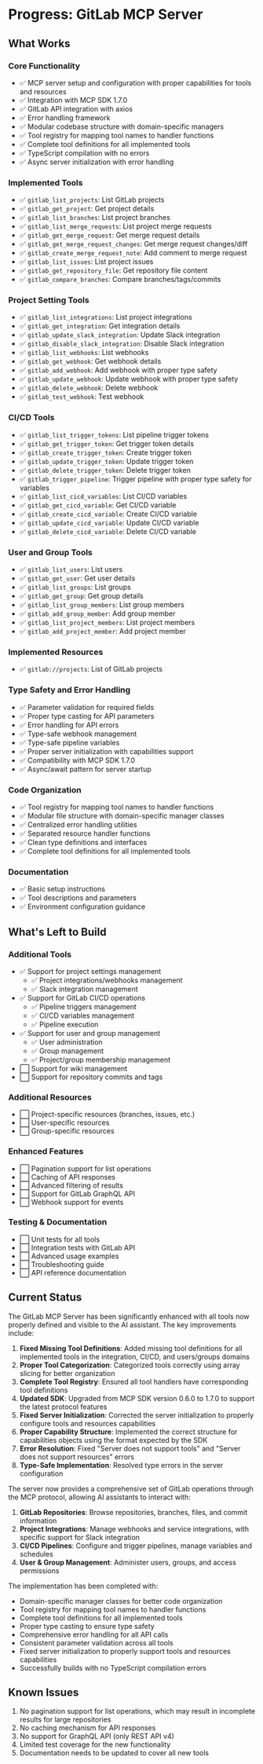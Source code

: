 # Progress: GitLab MCP Server

## What Works

### Core Functionality
- ✅ MCP server setup and configuration with proper capabilities for tools and resources
- ✅ Integration with MCP SDK 1.7.0
- ✅ GitLab API integration with axios
- ✅ Error handling framework
- ✅ Modular codebase structure with domain-specific managers
- ✅ Tool registry for mapping tool names to handler functions
- ✅ Complete tool definitions for all implemented tools
- ✅ TypeScript compilation with no errors
- ✅ Async server initialization with error handling

### Implemented Tools
- ✅ `gitlab_list_projects`: List GitLab projects
- ✅ `gitlab_get_project`: Get project details
- ✅ `gitlab_list_branches`: List project branches
- ✅ `gitlab_list_merge_requests`: List project merge requests
- ✅ `gitlab_get_merge_request`: Get merge request details
- ✅ `gitlab_get_merge_request_changes`: Get merge request changes/diff
- ✅ `gitlab_create_merge_request_note`: Add comment to merge request
- ✅ `gitlab_list_issues`: List project issues
- ✅ `gitlab_get_repository_file`: Get repository file content
- ✅ `gitlab_compare_branches`: Compare branches/tags/commits

### Project Setting Tools
- ✅ `gitlab_list_integrations`: List project integrations
- ✅ `gitlab_get_integration`: Get integration details
- ✅ `gitlab_update_slack_integration`: Update Slack integration
- ✅ `gitlab_disable_slack_integration`: Disable Slack integration
- ✅ `gitlab_list_webhooks`: List webhooks
- ✅ `gitlab_get_webhook`: Get webhook details
- ✅ `gitlab_add_webhook`: Add webhook with proper type safety
- ✅ `gitlab_update_webhook`: Update webhook with proper type safety
- ✅ `gitlab_delete_webhook`: Delete webhook
- ✅ `gitlab_test_webhook`: Test webhook

### CI/CD Tools
- ✅ `gitlab_list_trigger_tokens`: List pipeline trigger tokens
- ✅ `gitlab_get_trigger_token`: Get trigger token details
- ✅ `gitlab_create_trigger_token`: Create trigger token
- ✅ `gitlab_update_trigger_token`: Update trigger token
- ✅ `gitlab_delete_trigger_token`: Delete trigger token
- ✅ `gitlab_trigger_pipeline`: Trigger pipeline with proper type safety for variables
- ✅ `gitlab_list_cicd_variables`: List CI/CD variables
- ✅ `gitlab_get_cicd_variable`: Get CI/CD variable
- ✅ `gitlab_create_cicd_variable`: Create CI/CD variable
- ✅ `gitlab_update_cicd_variable`: Update CI/CD variable
- ✅ `gitlab_delete_cicd_variable`: Delete CI/CD variable

### User and Group Tools
- ✅ `gitlab_list_users`: List users
- ✅ `gitlab_get_user`: Get user details
- ✅ `gitlab_list_groups`: List groups
- ✅ `gitlab_get_group`: Get group details
- ✅ `gitlab_list_group_members`: List group members
- ✅ `gitlab_add_group_member`: Add group member
- ✅ `gitlab_list_project_members`: List project members
- ✅ `gitlab_add_project_member`: Add project member

### Implemented Resources
- ✅ `gitlab://projects`: List of GitLab projects

### Type Safety and Error Handling
- ✅ Parameter validation for required fields
- ✅ Proper type casting for API parameters
- ✅ Error handling for API errors
- ✅ Type-safe webhook management
- ✅ Type-safe pipeline variables
- ✅ Proper server initialization with capabilities support
- ✅ Compatibility with MCP SDK 1.7.0
- ✅ Async/await pattern for server startup

### Code Organization
- ✅ Tool registry for mapping tool names to handler functions
- ✅ Modular file structure with domain-specific manager classes
- ✅ Centralized error handling utilities
- ✅ Separated resource handler functions
- ✅ Clean type definitions and interfaces
- ✅ Complete tool definitions for all implemented tools

### Documentation
- ✅ Basic setup instructions
- ✅ Tool descriptions and parameters
- ✅ Environment configuration guidance

## What's Left to Build

### Additional Tools
- ✅ Support for project settings management
  - ✅ Project integrations/webhooks management
  - ✅ Slack integration management
- ✅ Support for GitLab CI/CD operations
  - ✅ Pipeline triggers management
  - ✅ CI/CD variables management
  - ✅ Pipeline execution
- ✅ Support for user and group management
  - ✅ User administration
  - ✅ Group management
  - ✅ Project/group membership management
- ⬜ Support for wiki management
- ⬜ Support for repository commits and tags

### Additional Resources
- ⬜ Project-specific resources (branches, issues, etc.)
- ⬜ User-specific resources
- ⬜ Group-specific resources

### Enhanced Features
- ⬜ Pagination support for list operations
- ⬜ Caching of API responses
- ⬜ Advanced filtering of results
- ⬜ Support for GitLab GraphQL API
- ⬜ Webhook support for events

### Testing & Documentation
- ⬜ Unit tests for all tools
- ⬜ Integration tests with GitLab API
- ⬜ Advanced usage examples
- ⬜ Troubleshooting guide
- ⬜ API reference documentation

## Current Status
The GitLab MCP Server has been significantly enhanced with all tools now properly defined and visible to the AI assistant. The key improvements include:

1. **Fixed Missing Tool Definitions**: Added missing tool definitions for all implemented tools in the integration, CI/CD, and users/groups domains
2. **Proper Tool Categorization**: Categorized tools correctly using array slicing for better organization
3. **Complete Tool Registry**: Ensured all tool handlers have corresponding tool definitions
4. **Updated SDK**: Upgraded from MCP SDK version 0.6.0 to 1.7.0 to support the latest protocol features
5. **Fixed Server Initialization**: Corrected the server initialization to properly configure tools and resources capabilities
6. **Proper Capability Structure**: Implemented the correct structure for capabilities objects using the format expected by the SDK
7. **Error Resolution**: Fixed "Server does not support tools" and "Server does not support resources" errors
8. **Type-Safe Implementation**: Resolved type errors in the server configuration

The server now provides a comprehensive set of GitLab operations through the MCP protocol, allowing AI assistants to interact with:

1. **GitLab Repositories**: Browse repositories, branches, files, and commit information
2. **Project Integrations**: Manage webhooks and service integrations, with specific support for Slack integration
3. **CI/CD Pipelines**: Configure and trigger pipelines, manage variables and schedules
4. **User & Group Management**: Administer users, groups, and access permissions

The implementation has been completed with:
- Domain-specific manager classes for better code organization
- Tool registry for mapping tool names to handler functions
- Complete tool definitions for all implemented tools
- Proper type casting to ensure type safety
- Comprehensive error handling for all API calls
- Consistent parameter validation across all tools
- Fixed server initialization to properly support tools and resources capabilities
- Successfully builds with no TypeScript compilation errors

## Known Issues
1. No pagination support for list operations, which may result in incomplete results for large repositories
2. No caching mechanism for API responses
3. No support for GraphQL API (only REST API v4)
4. Limited test coverage for the new functionality
5. Documentation needs to be updated to cover all new tools
